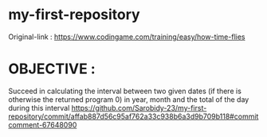 # my-first-repository
Original-link : https://www.codingame.com/training/easy/how-time-flies

# OBJECTIVE : 
Succeed in calculating the interval between two given dates (if there is otherwise the returned program 0) in year, month and the total of the day during this interval
https://github.com/Sarobidy-23/my-first-repository/commit/affab887d56c95af762a33c938b6a3d9b709b118#commitcomment-67648090
